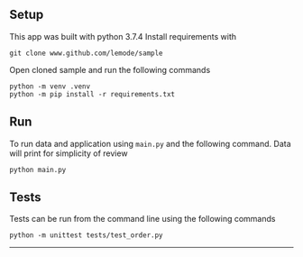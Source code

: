 ## Setup
This app was built with python 3.7.4 
Install requirements with
```
git clone www.github.com/lemode/sample
```

Open cloned sample and run the following commands
```
python -m venv .venv
python -m pip install -r requirements.txt
```

## Run
To run data and application using `main.py` and the following command.
Data will print for simplicity of review
```
python main.py
```

## Tests
Tests can be run from the command line using the following commands
```
python -m unittest tests/test_order.py
```
---- 
